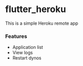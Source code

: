 # flutter_heroku
This is a simple Heroku remote app

### Features
  - Application list
  - View logs
  - Restart dynos
